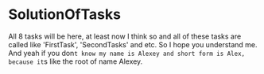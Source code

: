 # SolutionOfTasks
All 8 tasks will be here, at least now I think so and all of these tasks are called like 'FirstTask', 'SecondTasks' and etc. 
So I hope you understand me.
And yeah if you don`t know my name is Alexey and short form is Alex, because it`s like the root of name Alexey.
